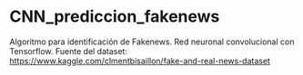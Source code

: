 # CNN_prediccion_fakenews
Algoritmo para identificación de Fakenews.
Red neuronal convolucional con Tensorflow. 
Fuente del dataset: https://www.kaggle.com/clmentbisaillon/fake-and-real-news-dataset 
